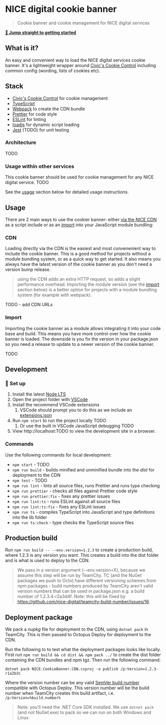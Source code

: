 # NICE digital cookie banner

> Cookie banner and cookie management for NICE digital services

[**:rocket: Jump straight to getting started**](#rocket-set-up)

## What is it?

An easy and convenient way to load the NICE digital services cookie banner. It's a lightweight wrapper around [Civic's Cookie Control](https://www.civicuk.com/cookie-control) including common config (wording, lists of cookies etc).

## Stack

- [Civic's Cookie Control](https://www.civicuk.com/cookie-control) for cookie management
- [TypeScript](https://www.typescriptlang.org/)
- [Webpack](https://webpack.js.org/) to create the CDN bundle
- [Prettier](https://prettier.io/) for code style
- [ESLint](https://eslint.org/) for linting
- [loadjs](https://github.com/muicss/loadjs) for dynamic script loading
- [Jest](https://jestjs.io/) (TODO) for unit testing

### Architecture

TODO

### Usage within other services

This cookie banner should be used for cookie management for any NICE digital service. TODO

See the [usage](#usage) section below for detailed usage instructions.

## Usage

There are 2 main ways to use the cookier banner: either [via the NICE CDN](#cdn) as a script include or as an [import](#import) into your JavaScript module bundling:

### CDN

Loading directly via the CDN is the easiest and most convenenient way to include the cookie banner. This is a good method for projects without a module bundling system, or as a quick way to get started. It also means you always have the latest version of the cookie banner as you don't need a version bump release.

> using the CDN adds an extra HTTP request, so adds a slight performance overhead. Importing the module version (see the [import](#import) section below) is a better option for projects with a module bundling system (for example with webpack).

TODO - add CDN URLs

### Import

Importing the cookie banner as a module allows integrating it into your code base and build. This means you have more control over how the cookie banner is loaded. The downside is you fix the version in your package.json so you need a release to update to a newer version of the cookie banner.

TODO

## Development

### :rocket: Set up

1. Install the latest [Node LTS](https://nodejs.org/en/)
2. Open the project folder with [VSCode](https://code.visualstudio.com/)
3. Install the recommend VSCode extensions
   1. VSCode should prompt you to do this as we include an [extensions.json](.vscode/extensions.json)
4. Run `npm start` to run the project locally TODO
   1. Or use the built in VSCode JavaScript debugging TODO
5. View http://localhost:TODO to view the development site in a browser.

### Commands

Use the following commands for local development:

- `npm start` - TODO
- `npm run build` - builds minified and unminified bundle into the _dist_ for deployment to the CDN
- `npm test` - TODO
- `npm run lint` - lints all source files, runs Prettier and runs type checking
- `npm run prettier` - checks all files against Prettier code style
- `npm run prettier:fix` - fixes any prettier issues
- `npm run lint:ts` - runs ESLint against all source files
- `npm run lint:ts:fix` - fixes any ESLint issues
- `npm run ts` - compiles TypeScript into JavaScript and type definitions into the lib folder
- `npm run ts:check` - type checks the TypeScript source files

## Production build

Run `npm run build -- --env.version=1.2.3` to create a production build, where 1.2.3 is any version you want. This creates a build into the dist folder and is what is used to deploy to the CDN.

> We pass in a version argument (--env.version=X), because we assume this step will be run by TeamCity. TC (and the NuGet packages we push to Octo) have different versioning schemes from npm packages - build numbers produced by TeamCity aren't valid version numbers that can be used in package.json e.g. a build number of 1.2.3.4-r2a3d4f. Note: this will be fixed by https://github.com/nice-digital/teamcity-build-number/issues/16.

## Deployment package

We pack a _nupkg_ file for deployment to the CDN, using `dotnet pack` in TeamCity. This is then passed to Octopus Deploy for deployment to the CDN.

Run the following to to test what the deployment packages looks like locally. First run `npm run build && cd dist && npm pack ../` to create the dist folder containing the CDN bundles and npm tgz. Then run the following command:

```
dotnet pack NICE.CookieBanner.CDN.csproj -o publish /p:Version=1.2.3-r1a2b3c
```

Where the version number can be any valid [SemVer build number](https://octopus.com/blog/semver2) compatible with Octopus Deploy. This version number will be the build number when TeamCity creates this build artifact, i.e. `/p:Version=%build.number%`

> Note: you'll need the .NET Core SDK installed. We use `dotnet pack` (and not NuGet.exe) to pack so we can run on both Windows and Linux
